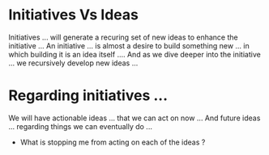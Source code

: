 # Initiatives Vs Ideas
Initiatives ... will generate a recuring set of new ideas to enhance the initiative ...
An initiative ... is almost a desire to build something new ... in which building it is an idea itself ....
And as we dive deeper into the initiative ... we recursively develop new ideas ...

# Regarding initiatives ...
We will have actionable ideas ... that we can act on now ...
And future ideas ... regarding things we can eventually do ...



- What is stopping me from acting on each of the ideas ?